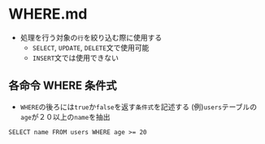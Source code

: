 # WHERE.md
  
- 処理を行う対象の`行`を絞り込む際に使用する
  - `SELECT`, `UPDATE`, `DELETE`文で使用可能
  - `INSERT`文では使用できない
## 各命令 WHERE 条件式
- `WHERE`の後ろには`true`か`false`を返す`条件式`を記述する
(例)`users`テーブルの`age`が２０以上の`name`を抽出
```
SELECT name FROM users WHERE age >= 20
```

